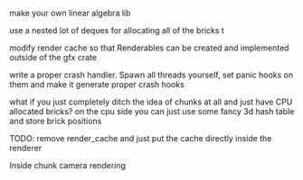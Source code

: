 make your own linear algebra lib

use a nested lot of deques for allocating all of the bricks t

modify render cache so that Renderables can be created and implemented outside of the gfx crate

write a proper crash handler.
    Spawn all threads yourself, set panic hooks on them and make it generate proper crash hooks

what if you just completely ditch the idea of chunks at all and just have CPU allocated bricks?
on the cpu side you can just use some fancy 3d hash table and store brick positions

TODO: remove render_cache and just put the cache directly inside the renderer

Inside chunk camera rendering